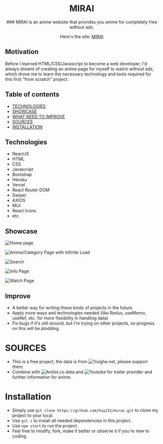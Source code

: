 <div style="text-align: center;">
<h1>MIRAI</h1>
### MIRAI is an anime website that provides you anime for completely free without ads.

Here's the site: [MIRAI](https://mirai-huy8856.vercel.app/)

</div>

<h2>Motivation</h2>
Before I learned HTML/CSS/Javascript to become a web developer, I'd always dreamt of creating an anime page for myself to watch without ads, which drove me to learn the necessary technology and tools required for this first "from scratch" project.

## Table of contents

- [TECHNOLOGIES](#technologies)
- [SHOWCASE](#showcase)
- [WHAT NEED TO IMPROVE](#improve)
- [SOURCES](#sources)
- [INSTALLATION](#installation)

## Technologies

- ReactJS
- HTML
- CSS
- Javascript
- Bootstrap
- Heroku
- Vercel
- React Router DOM
- Swiper
- AXIOS
- MUI
- React Icons
- etc.

## Showcase

![Home page](http://i.imgur.com/2cwRJNUh.gif)

![Anime/Category Page with Infinite Load](http://i.imgur.com/4LiP5Ynh.gif)

![Search](https://i.imgur.com/HokytyG.gif)

![Info Page](https://i.imgur.com/Oln3I9T.gif)

![Watch Page](http://i.imgur.com/jcQa7f4h.gif)

## Improve

- A better way for writing these kinds of projects in the future.
- Apply more ways and technologies needed (like Redux, useMemo, useRef, etc. for more flexibility in handling data)
- Fix bugs if it's still around, but I'm trying on other projects, so progress on this will be plodding.

# SOURCES

- This is a free project, the data is from ![Vuighe.net](https://vuighe.net/), please support them.
- Combine with ![Anilist.co](https://anilist.co/) data and ![Youtube](https://www.youtube.com/) for trailer provider and further information for anime.

# Installation

- Simply use `git clone https://github.com/huy232/mirai.git` to clone my project to your local.
- Use `git i` to install all needed dependencies in this project.
- Use `npm start` to run the project.
- Feel free to modify, fork, make it better or observe it if you're new to coding.